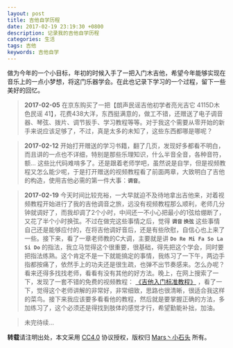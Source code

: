 ```yaml
---
layout: post
title: 吉他自学历程
date: 2017-02-19 23:19:30 +0800
description: 记录我的吉他自学历程 
categories: 生活
tags: 吉他
keywords: 吉他自学
---
```


做为今年的一个小目标，年初的时候入手了一把入门木吉他，希望今年能够实现在音乐上的一点小梦想，将这门乐器学会。在此也记录下学习的一个过程，留下一些美好的回忆。




> **2017-02-05** 在京东购买了一把【朗声民谣吉他初学者亮光吉它 4115D木色民谣 41】，花费438大洋，东西挺满意的，做工不错，还赠送了电子调音器、琴弦、拨片、调节扳手、学习教程等等。对于我这个需要从零开始的新手来说应该足够了，不过，真是太多的未知了，这些东西都哪是哪呢？

> **2017-02-12** 开始打开赠送的学习书籍，翻了几页，发现好多都看不明白，而且讲的一点也不详细，特别是那些乐理知识，什么半音全音，各种音符，额... 这些比代码难啃多了。还是跟着老师学吧，虽然说是自学，但是视频教程又怎么能少呢，于是打开赠送的视频教程看了前面两章，大致明白了吉他的构造，使用吉他必需的第一件大事：**`调音`**。

> **2017-02-19** 今天时间比较充裕，一大早就迫不及待地拿出吉他来，对着视频教程开始进行了我的吉他调音之旅，远没有视频教程那么顺利，老师几分钟就调好了，而我却调了2个小时，中间还一不小心把最小的1弦给绷断了，又花了半个小时换弦。不过在做完这些事情之后，觉得 **`调音` `换弦`** 这些事情自己还是能够应付的，在将吉他调好音后，还是有些欣慰，自信心也上来了一些。接下来，看了一章老师教的C大调，主要就是讲 **`Do Re Mi Fa So La Si Do`** 的指法，我立马觉得这个很重要，很基础，得先把这个学会，同时要把指法练熟。这个肯定不是一下就能搞定的事情，我练习了一下午，两边手指都按痛了，依然手上的功夫还是很生疏，也弹不出节奏感来。怎么办呢？看来还得多找找老师，看看有没有其他的好方法。晚上，在网上搜索了一下，发现了一套不错的免费的视频教程： [《吉他入门标准教程》](http://study.163.com/course/courseLearn.htm?courseId=821008#/learn/video?lessonId=990082&courseId=821008) ，看了一下，觉得这个老师讲解的非常好，非常细致，思路也很清晰，很适合我这样的菜鸟。接下来我应该要多看看他的教程，然后就是要掌握正确的方法，多加练习了，这个必须还是得找到肢体的感觉才行，希望勤能补拙，加油。

> 未完待续...

**转载**请注明出处，本文采用 [CC4.0](http://creativecommons.org/licenses/by-nc-nd/4.0/) 协议授权，版权归 [Mars丶小石头](https://www.zorin.xin) 所有。
